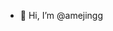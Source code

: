 - 👋 Hi, I’m @amejingg
<!---
amejingg/amejingg is a ✨ special ✨ repository because its `README.md` (this file) appears on your GitHub profile.
You can click the Preview link to take a look at your changes.
--->
